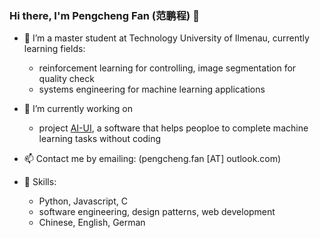 ### Hi there, I'm Pengcheng Fan (范鹏程) 👋

- 🌱 I’m a master student at Technology University of Ilmenau, currently learning fields:
  - reinforcement learning for controlling, image segmentation for quality check
  - systems engineering for machine learning applications

- 🔭 I’m currently working on 
  - project [AI-UI](https://www.ai4uandi.com), a software that helps peoploe to complete machine learning tasks without coding

- 📫 Contact me by emailing: (pengcheng.fan [AT] outlook.com)

- 🍳 Skills:
  - Python, Javascript, C
  - software engineering, design patterns, web development
  - Chinese, English, German

<!--
**PengchengFan/PengchengFan** is a ✨ _special_ ✨ repository because its `README.md` (this file) appears on your GitHub profile.

Here are some ideas to get you started:

- 👯 I’m looking to collaborate on ...
- 🤔 I’m looking for help with ...
- 💬 Ask me about ...
- 😄 Pronouns: ...
- ⚡ Fun fact: ...
-->
